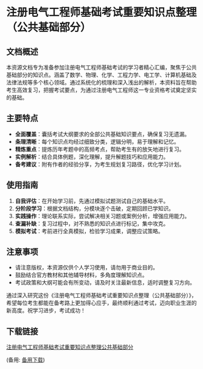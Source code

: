 # 注册电气工程师基础考试重要知识点整理（公共基础部分）

## 文档概述

本资源文档专为准备参加注册电气工程师基础考试的学习者精心汇编，聚焦于公共基础部分的知识点。涵盖了数学、物理、化学、工程力学、电工学、计算机基础及法律法规等多个核心领域。通过系统化的梳理和深入浅出的解析，本资料旨在帮助考生高效复习，把握考试要点，为通过注册电气工程师这一专业资格考试奠定坚实的基础。

## 主要特点

- **全面覆盖**：囊括考试大纲要求的全部公共基础知识要点，确保复习无遗漏。
- **条理清晰**：每个知识点均经过细致分类，逻辑分明，易于理解和记忆。
- **精炼重点**：提炼历年考题中的高频考点，帮助考生有的放矢地进行复习。
- **实例解析**：结合具体例题，深化理解，提升解题技巧和应用能力。
- **备考建议**：附有作者的经验分享，为考生规划复习路径，优化学习计划。

## 使用指南

1. **自我评估**：在开始学习前，先通过模拟试题测试自己的基础水平。
2. **分阶段学习**：根据文档结构，分模块逐个击破，定期回顾已学知识。
3. **实践操作**：理论联系实际，尝试解决相关习题或案例分析，增强应用能力。
4. **查漏补缺**：复习过程中，对不熟悉的知识点进行标记，集中攻克。
5. **模拟考试**：考前进行全真模拟，检验学习成果，调整应试策略。

## 注意事项

- 请注意版权，本资源仅供个人学习使用，请勿用于商业目的。
- 鼓励结合官方教材和其他辅导材料，多角度理解知识点。
- 考试政策和大纲可能会有所变动，请及时关注最新信息，适时调整复习方向。

通过深入研究这份《注册电气工程师基础考试重要知识点整理（公共基础部分）》，希望每位考生都能在备考路上更加得心应手，最终顺利通过考试，迈向职业生涯的新高度。祝学习进步，考试成功！

## 下载链接
[注册电气工程师基础考试重要知识点整理公共基础部分](https://pan.quark.cn/s/1373995aecfc) 

(备用: [备用下载](https://pan.baidu.com/s/1Ark8DT8i5FJHEVBgJAgXhQ?pwd=1234))
